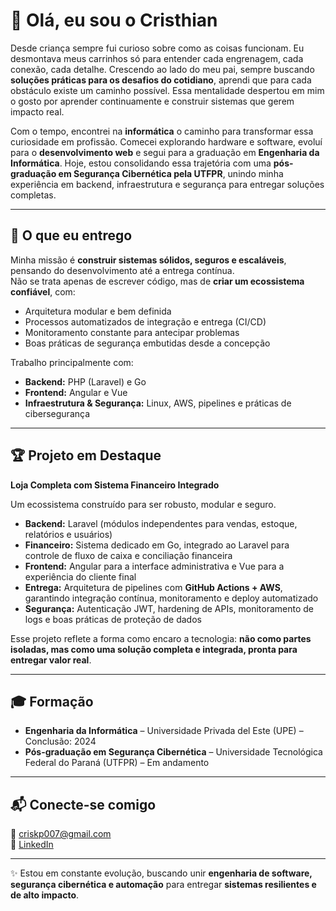 # 👋 Olá, eu sou o Cristhian  
Desde criança sempre fui curioso sobre como as coisas funcionam. Eu desmontava meus carrinhos só para entender cada engrenagem, cada conexão, cada detalhe.
Crescendo ao lado do meu pai, sempre buscando **soluções práticas para os desafios do cotidiano**, aprendi que para cada obstáculo existe um caminho possível. Essa mentalidade despertou em mim o gosto por aprender continuamente e construir sistemas que gerem impacto real.  

Com o tempo, encontrei na **informática** o caminho para transformar essa curiosidade em profissão. Comecei explorando hardware e software, evoluí para o **desenvolvimento web** e segui para a graduação em **Engenharia da Informática**. Hoje, estou consolidando essa trajetória com uma **pós-graduação em Segurança Cibernética pela UTFPR**, unindo minha experiência em backend, infraestrutura e segurança para entregar soluções completas.  

---

## 🚀 O que eu entrego

Minha missão é **construir sistemas sólidos, seguros e escaláveis**, pensando do desenvolvimento até a entrega contínua.  
Não se trata apenas de escrever código, mas de **criar um ecossistema confiável**, com:  

- Arquitetura modular e bem definida  
- Processos automatizados de integração e entrega (CI/CD)  
- Monitoramento constante para antecipar problemas  
- Boas práticas de segurança embutidas desde a concepção  

Trabalho principalmente com:  
- **Backend:** PHP (Laravel) e Go  
- **Frontend:** Angular e Vue  
- **Infraestrutura & Segurança:** Linux, AWS, pipelines e práticas de cibersegurança  

---

## 🏆 Projeto em Destaque

**Loja Completa com Sistema Financeiro Integrado**  

Um ecossistema construído para ser robusto, modular e seguro.  
- **Backend:** Laravel (módulos independentes para vendas, estoque, relatórios e usuários)  
- **Financeiro:** Sistema dedicado em Go, integrado ao Laravel para controle de fluxo de caixa e conciliação financeira  
- **Frontend:** Angular para a interface administrativa e Vue para a experiência do cliente final  
- **Entrega:** Arquitetura de pipelines com **GitHub Actions + AWS**, garantindo integração contínua, monitoramento e deploy automatizado  
- **Segurança:** Autenticação JWT, hardening de APIs, monitoramento de logs e boas práticas de proteção de dados  

Esse projeto reflete a forma como encaro a tecnologia: **não como partes isoladas, mas como uma solução completa e integrada, pronta para entregar valor real**.  

---

## 🎓 Formação

- **Engenharia da Informática** – Universidade Privada del Este (UPE) – Conclusão: 2024  
- **Pós-graduação em Segurança Cibernética** – Universidade Tecnológica Federal do Paraná (UTFPR) – Em andamento  

---

## 📬 Conecte-se comigo  

📧 criskp007@gmail.com  
🔗 [LinkedIn](https://www.linkedin.com/in/cristhian-kelm-pellenz-9a447618b/)  

---

✨ Estou em constante evolução, buscando unir **engenharia de software, segurança cibernética e automação** para entregar **sistemas resilientes e de alto impacto**.  

